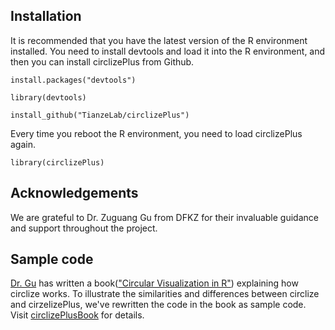 ## Installation
It is recommended that you have the latest version of the R environment installed. You need to install devtools and load it into the R environment, and then you can install circlizePlus from Github.

```install.packages("devtools")```

```library(devtools)```

```install_github("TianzeLab/circlizePlus")```

Every time you reboot the R environment, you need to load circlizePlus again.

```library(circlizePlus)```
## Acknowledgements
We are grateful to Dr. Zuguang Gu from DFKZ for their invaluable guidance and support throughout the project.
## Sample code 
[Dr. Gu](https://github.com/jokergoo) has written a book(["Circular Visualization in R"](https://jokergoo.github.io/circlize_book/book/)) explaining how circlize works. To illustrate the similarities and differences between circlize and cirzelizePlus, we've rewritten the code in the book as sample code. Visit [circlizePlusBook](https://tianzelab.github.io/circlizePlusBook/) for details.
